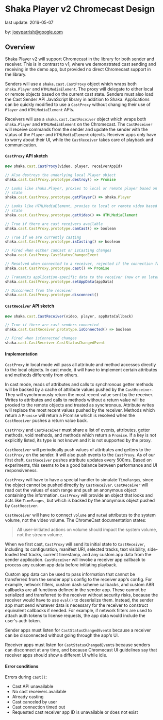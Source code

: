 # Shaka Player v2 Chromecast Design

last update: 2016-05-07

by: [joeyparrish@google.com](mailto:joeyparrish@google.com)


## Overview

Shaka Player v2 will support Chromecast in the library for both sender and
receiver.  This is in contrast to v1, where we demonstrated cast sending and
receiving in the demo app, but provided no direct Chromecast support in the
library.

Senders will use a `shaka.cast.CastProxy` object which wraps both `shaka.Player`
and `HTMLMediaElement`.  The proxy will delegate to either local or remote
objects based on the current cast state.  Senders must also load the Cast Sender
API JavaScript library in addition to Shaka.  Applications can be quickly
modified to use a `CastProxy` without changing their use of `Player` and
`HTMLMediaElement` APIs.

Receivers will use a `shaka.cast.CastReceiver` object which wraps both
`shaka.Player` and `HTMLMediaElement` on the Chromecast.  The `CastReceiver`
will receive commands from the sender and update the sender with the status of
the `Player` and `HTMLMediaElement` objects.  Receiver apps only have to worry
about their UI, while the `CastReceiver` takes care of playback and
communication.


#### `CastProxy` API sketch

```js
new shaka.cast.CastProxy(video, player, receiverAppId)

// Also destroys the underlying local Player object
shaka.cast.CastProxy.prototype.destroy() => Promise

// Looks like shaka.Player, proxies to local or remote player based on cast
// state
shaka.cast.CastProxy.prototype.getPlayer() => shaka.Player

// Looks like HTMLMediaElement, proxies to local or remote video based on cast
// state
shaka.cast.CastProxy.prototype.getVideo() => HTMLMediaElement

// True if there are cast receivers available
shaka.cast.CastProxy.prototype.canCast() => boolean

// True if we are currently casting
shaka.cast.CastProxy.prototype.isCasting() => boolean

// Fired when either canCast or isCasting changes
shaka.cast.CastProxy.CastStatusChangedEvent

// Resolved when connected to a receiver, rejected if the connection fails
shaka.cast.CastProxy.prototype.cast() => Promise

// Transmits application-specific data to the receiver (now or on later connect)
shaka.cast.CastProxy.prototype.setAppData(appData)

// Disconnect from the receiver
shaka.cast.CastProxy.prototype.disconnect()
```


#### `CastReceiver` API sketch

```js
new shaka.cast.CastReceiver(video, player, appDataCallback)

// True if there are cast senders connected
shaka.cast.CastReceiver.prototype.isConnected() => boolean

// Fired when isConnected changes
shaka.cast.CastReceiver.CastStatusChangedEvent
```


#### Implementation

`CastProxy` in local mode will pass all attribute and method accesses directly
to the local objects.  In cast mode, it will have to implement certain
attributes and methods differently from others.

In cast mode, reads of attributes and calls to synchronous getter methods will
be backed by a cache of attribute values pushed by the `CastReceiver`.  They
will synchronously return the most recent value sent by the receiver.  Writes to
attributes and calls to methods without a return value will be proxied to the
remote objects and treated as synchronous.  Attribute writes will replace the
most recent values pushed by the receiver.  Methods which return a `Promise`
will return a Promise which is resolved when the `CastReceiver` pushes a return
value back.

`CastProxy` and `CastReceiver` must share a list of events, attributes, getter
methods, void methods, and methods which return a `Promise`.  If a key is not
explicitly listed, its type is not known and it is not supported by the proxy.

`CastReceiver` will periodically push values of attributes and getters to the
`CastProxy` on the sender.  It will also push events to the `CastProxy`.  As of
our first draft, `CastReceiver` pushes attribute updates every 500ms.  Based on
experiments, this seems to be a good balance between performance and UI
responsiveness.

`CastProxy` will have to have a special handler to simulate `TimeRanges`, since
the object cannot be pushed directly by `CastReceiver`.  `CastReceiver` will
read out the values of each range and push an anonymous object containing the
information.  `CastProxy` will provide an object that looks and acts like
`TimeRanges`, but which is backed by the anonymous object pushed by
`CastReceiver`.

`CastReceiver` will have to connect `volume` and `muted` attributes to the
system volume, not the video volume.  The ChromeCast documentation states:

> All user-initiated actions on volume should impact the system volume, not the
> stream volume.

When we first cast, `CastProxy` will send its initial state to `CastReceiver`,
including its configuration, manifest URI, selected tracks, text visibility,
side-loaded text tracks, current timestamp, and any custom app data from the
sender application.  `CastReceiver` will invoke a receiver app callback to
process any custom app data before initiating playback.

Custom app data can be used to pass information that cannot be transferred from
the sender app's config to the receiver app's config.  For example, network
filters, custom dash scheme callbacks, and custom ABR callbacks are all
functions defined in the sender app.  These cannot be serialized and transferred
to the receiver without security risks, because the receiver would have to use
`eval()` to deserialize them.  Instead, the sender app must send whatever data
is necessary for the receiver to construct equivalent callbacks if needed.  For
example, if network filters are used to attach auth tokens to license requests,
the app data would include the user's auth token.

Sender apps must listen for `CastStatusChangedEvent`s because a receiver can be
disconnected without going through the app's UI.

Receiver apps must listen for `CastStatusChangedEvent`s because senders can
disconnect at any time, and because Chromecast UI guidelines say that receiver
apps should show a different UI while idle.


#### Error conditions

Errors during `cast()`:
  - Cast API unavailable
  - No cast receivers available
  - Already casting
  - Cast canceled by user
  - Cast connection timed out
  - Requested cast receiver app ID is unavailable or does not exist
